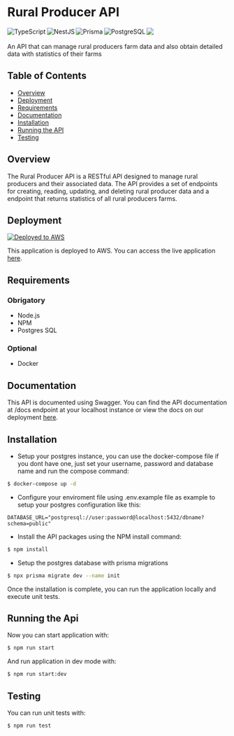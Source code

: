 # Rural Producer API

<p>
<img  align="left" src="https://img.shields.io/badge/TypeScript-3178C6?style=for-the-badge&logo=typescript&logoColor=white" alt="TypeScript" /><img  align ="left" src="https://img.shields.io/badge/NestJS-E0234E?style=for-the-badge&logo=nestjs&logoColor=white" alt="NestJS" /><img align="left" src="https://img.shields.io/badge/Prisma-2D3748?style=for-the-badge&logo=prisma&logoColor=white" alt="Prisma" /><img align ="left" src="https://img.shields.io/badge/PostgreSQL-4169E1?style=for-the-badge&logo=postgresql&logoColor=white" alt="PostgreSQL" /><img align="left" src="https://img.shields.io/badge/AWS-%23FF9900.svg?style=for-the-badge&logo=amazon-aws&logoColor=white"/>
</p>
<br></br>
An API that can manage rural producers farm data and also obtain detailed data with statistics of their farms

## Table of Contents

- [Overview](#overview)
- [Deployment](#deployment)
- [Requirements](#requirements)
- [Documentation](#documentation)
- [Installation](#installation)
- [Running the API](#running-the-api)
- [Testing](#testing)

## Overview

The Rural Producer API is a RESTful API designed to manage rural producers and their associated data. The API provides a set of endpoints for creating, reading, updating, and deleting rural producer data and a endpoint that returns statistics of all rural producers farms.

## Deployment

[![Deployed to AWS](https://img.shields.io/badge/Deployed%20to-AWS-430098.svg)](http://ec2-98-81-115-106.compute-1.amazonaws.com/docs)

This application is deployed to AWS. You can access the live application [here](http://ec2-98-81-115-106.compute-1.amazonaws.com/docs).

## Requirements

### Obrigatory

- Node.js
- NPM
- Postgres SQL

### Optional

- Docker

## Documentation

This API is documented using Swagger. You can find the API documentation at /docs endpoint at your localhost instance or view the docs on our deployment [here](http://ec2-98-81-115-106.compute-1.amazonaws.com/docs).

## Installation

- Setup your postgres instance, you can use the docker-compose file if you dont have one, just set your username, password and database name and run the compose command:

```bash
$ docker-compose up -d
```

- Configure your enviroment file using .env.example file as example to setup your postgres configuration like this:

```env
DATABASE_URL="postgresql://user:password@localhost:5432/dbname?schema=public"
```

- Install the API packages using the NPM install command:

```bash
$ npm install
```

- Setup the postgres database with prisma migrations

```bash
$ npx prisma migrate dev --name init
```

Once the installation is complete, you can run the application locally and execute unit tests.

## Running the Api

Now you can start application with:

```bash
$ npm run start
```

And run application in dev mode with:

```bash
$ npm run start:dev
```

## Testing

You can run unit tests with:

```bash
$ npm run test
```
